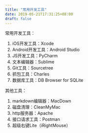 ```yaml
---
title: "常用开发工具"
date: 2019-05-21T17:31:25+08:00
draft: false
---
```


常用开发工具：

1. iOS开发工具：Xcode
2. Android开发工具：Android Studio
3. JS开发工具：PyCharm
4. 文本编辑器：Sublime
5. Git工具：Sourcetree
6. 抓包工具：Charles
7. 数据库工具：DB Browser for SQLite

其他工具：

1. markdown编辑器：MacDown
2. 磁盘清理：CleanMyMac
3. http服务器：Apache
4. 接口请求工具：Postman
5. 超级右键Lite（iRightMouse）